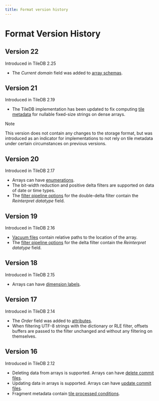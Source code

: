 ```yaml
---
title: Format version history
---
```


# Format Version History

## Version 22

Introduced in TileDB 2.25

* The _Current domain_ field was added to [array schemas](./array_schema.md).

## Version 21

Introduced in TileDB 2.19

* The TileDB implementation has been updated to fix computing [tile metadata](./fragment.md#tile-mins-maxes) for nullable fixed-size strings on dense arrays.

> [!NOTE]
> This version does not contain any changes to the storage format, but was introduced as an indicator for implementations to not rely on tile metadata under certain circumstances on previous versions.

## Version 20

Introduced in TileDB 2.17

* Arrays can have [enumerations](./enumeration.md).
* The bit-width reduction and positive delta filters are supported on data of date or time types.
* The [filter pipeline options](./filter_pipeline.md#filter-options) for the double-delta filter contain the _Reinterpret datatype_ field.

## Version 19

Introduced in TileDB 2.16

* [Vacuum files](./vacuum_file.md) contain relative paths to the location of the array.
* The [filter pipeline options](./filter_pipeline.md#filter-options) for the delta filter contain the _Reinterpret datatype_ field.

## Version 18

Introduced in TileDB 2.15

* Arrays can have [dimension labels](./array_schema.md#dimension-label).

## Version 17

Introduced in TileDB 2.14

* The _Order_ field was added to [attributes](./array_schema.md#attribute).
* When filtering UTF-8 strings with the dictionary or RLE filter, offsets buffers are passed to the filter unchanged and without any filtering on themselves.

## Version 16

Introduced in TileDB 2.12

* Deleting data from arrays is supported. Arrays can have [delete commit files](./delete_commit_file.md).
* Updating data in arrays is supported. Arrays can have [update commit files](./update_commit_file.md).
* Fragment metadata contain [tile processed conditions](./fragment.md#tile-processed-conditions).
